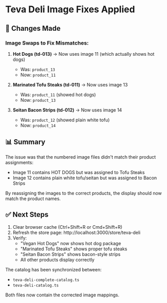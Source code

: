 # Teva Deli Image Fixes Applied

## 🔧 Changes Made

### Image Swaps to Fix Mismatches:

1. **Hot Dogs (td-013)** → Now uses image 11 (which actually shows hot dogs)
   - Was: `product_13` 
   - Now: `product_11`

2. **Marinated Tofu Steaks (td-011)** → Now uses image 13
   - Was: `product_11` (showed hot dogs)
   - Now: `product_13`

3. **Seitan Bacon Strips (td-012)** → Now uses image 14
   - Was: `product_12` (showed plain white tofu)
   - Now: `product_14`

## 📊 Summary

The issue was that the numbered image files didn't match their product assignments:
- Image 11 contains HOT DOGS but was assigned to Tofu Steaks
- Image 12 contains plain white tofu/seitan but was assigned to Bacon Strips

By reassigning the images to the correct products, the display should now match the product names.

## ✅ Next Steps

1. Clear browser cache (Ctrl+Shift+R or Cmd+Shift+R)
2. Refresh the store page: http://localhost:3000/store/teva-deli
3. Verify:
   - "Vegan Hot Dogs" now shows hot dog package
   - "Marinated Tofu Steaks" shows proper tofu steaks
   - "Seitan Bacon Strips" shows bacon-style strips
   - All other products display correctly

The catalog has been synchronized between:
- `teva-deli-complete-catalog.ts`
- `teva-deli-catalog.ts`

Both files now contain the corrected image mappings.
